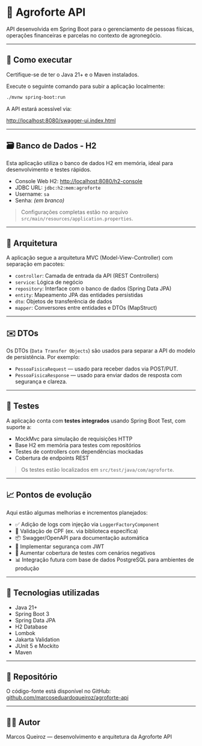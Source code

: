 # 🌾 Agroforte API

API desenvolvida em Spring Boot para o gerenciamento de pessoas físicas, operações financeiras e parcelas no contexto de agronegócio.

---

## 🚀 Como executar

Certifique-se de ter o Java 21+ e o Maven instalados.

Execute o seguinte comando para subir a aplicação localmente:

```bash
./mvnw spring-boot:run
```

A API estará acessível via:

[http://localhost:8080/swagger-ui.index.html](http://localhost:8080/swagger-ui.index.html)

---

## 🗃️ Banco de Dados - H2

Esta aplicação utiliza o banco de dados H2 em memória, ideal para desenvolvimento e testes rápidos.

- Console Web H2: [http://localhost:8080/h2-console](http://localhost:8080/h2-console)
- JDBC URL: `jdbc:h2:mem:agroforte`
- Username: `sa`
- Senha: _(em branco)_

> Configurações completas estão no arquivo `src/main/resources/application.properties`.

---

## 🧱 Arquitetura

A aplicação segue a arquitetura MVC (Model-View-Controller) com separação em pacotes:

- `controller`: Camada de entrada da API (REST Controllers)
- `service`: Lógica de negócio
- `repository`: Interface com o banco de dados (Spring Data JPA)
- `entity`: Mapeamento JPA das entidades persistidas
- `dto`: Objetos de transferência de dados
- `mapper`: Conversores entre entidades e DTOs (MapStruct)

---

## ✉️ DTOs

Os DTOs (`Data Transfer Objects`) são usados para separar a API do modelo de persistência. Por exemplo:

- `PessoaFisicaRequest` — usado para receber dados via POST/PUT.
- `PessoaFisicaResponse` — usado para enviar dados de resposta com segurança e clareza.

---

## 🧪 Testes

A aplicação conta com **testes integrados** usando Spring Boot Test, com suporte a:

- MockMvc para simulação de requisições HTTP
- Base H2 em memória para testes com repositórios
- Testes de controllers com dependências mockadas
- Cobertura de endpoints REST

> Os testes estão localizados em `src/test/java/com/agroforte`.

---

## 📈 Pontos de evolução

Aqui estão algumas melhorias e incrementos planejados:

- ✅ Adição de logs com injeção via `LoggerFactoryComponent`
- 🔄 Validação de CPF (ex. via biblioteca específica)
- 📦 Swagger/OpenAPI para documentação automática
- 🔐 Implementar segurança com JWT
- 🧪 Aumentar cobertura de testes com cenários negativos
- 📊 Integração futura com base de dados PostgreSQL para ambientes de produção

---

## 📌 Tecnologias utilizadas

- Java 21+
- Spring Boot 3
- Spring Data JPA
- H2 Database
- Lombok
- Jakarta Validation
- JUnit 5 e Mockito
- Maven

---

## 🔗 Repositório

O código-fonte está disponível no GitHub:  
[github.com/marcoseduardoqueiroz/agroforte-api](https://github.com/marcoseduardoqueiroz/agroforte-api)

---

## 👨‍💻 Autor

Marcos Queiroz — desenvolvimento e arquitetura da Agroforte API
